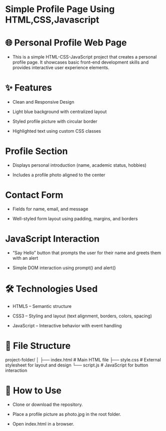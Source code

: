 # Simple Profile Page Using HTML,CSS,Javascript
# 🌐 Personal Profile Web Page
- This is a simple HTML-CSS-JavaScript project that creates a personal profile page. It showcases basic front-end development skills and provides interactive user experience elements.

# ✨ Features
- Clean and Responsive Design

- Light blue background with centralized layout

- Styled profile picture with circular border

- Highlighted text using custom CSS classes

# Profile Section

- Displays personal introduction (name, academic status, hobbies)

- Includes a profile photo aligned to the center

# Contact Form

- Fields for name, email, and message

- Well-styled form layout using padding, margins, and borders

# JavaScript Interaction

- “Say Hello” button that prompts the user for their name and greets them with an alert

- Simple DOM interaction using prompt() and alert()

# 🛠 Technologies Used
- HTML5 – Semantic structure

- CSS3 – Styling and layout (text alignment, borders, colors, spacing)

- JavaScript – Interactive behavior with event handling

# 📂 File Structure

project-folder/
│
├── index.html        # Main HTML file
├── style.css         # External stylesheet for layout and design
└── script.js         # JavaScript for button interaction

# 📌 How to Use
- Clone or download the repository.

- Place a profile picture as photo.jpg in the root folder.

- Open index.html in a browser.